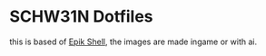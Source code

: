 # SCHW31N Dotfiles

this is based of [Epik Shell](https://github.com/ezerinz/epik-shell), the images are made ingame or with ai.